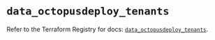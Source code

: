 # `data_octopusdeploy_tenants`

Refer to the Terraform Registry for docs: [`data_octopusdeploy_tenants`](https://registry.terraform.io/providers/octopusdeploylabs/octopusdeploy/0.43.2/docs/data-sources/tenants).
